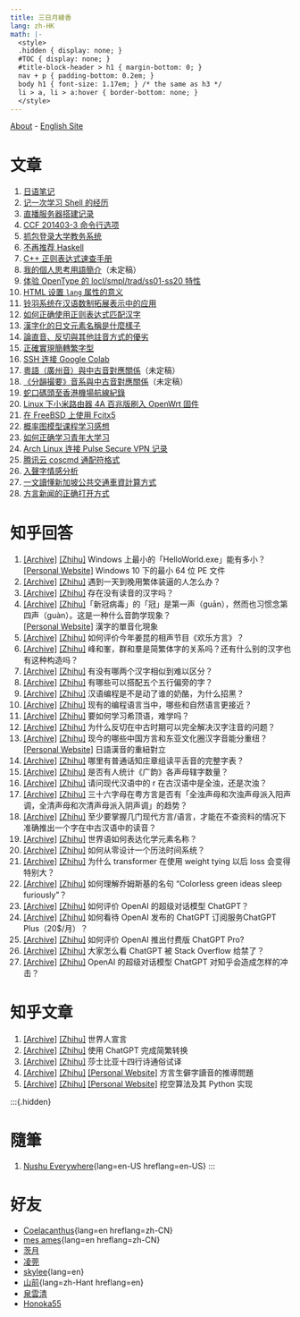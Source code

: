 ```yaml
---
title: 三日月綾香
lang: zh-HK
math: |-
  <style>
  .hidden { display: none; }
  #TOC { display: none; }
  #title-block-header > h1 { margin-bottom: 0; }
  nav + p { padding-bottom: 0.2em; }
  body h1 { font-size: 1.17em; } /* the same as h3 */
  li > a, li > a:hover { border-bottom: none; }
  </style>
---
```


[About](about/) - [English Site](https://en.ayaka.shn.hk/)

# 文章

1. [日语笔记](1041/)
1. [记一次学习 Shell 的经历](learnshell/)
1. [直播服务器搭建记录](live/)
1. [CCF 201403-3 命令行选项](ccf-201403-3/)
1. [抓包登录大学教务系统](wlansniff/)
1. [不再推荐 Haskell](antihask/)
1. [C++ 正则表达式速查手册](cppregex/)
1. [我的個人思考用語簡介](v8/)（未定稿）
1. [体验 OpenType 的 locl/smpl/trad/ss01-ss20 特性](opentype/)
1. [HTML 设置 `lang` 属性的意义](langtag/)
1. [铃羽系统在汉语数制拓展表示中的应用](suzuha/)
1. [如何正确使用正则表达式匹配汉字](hanregex/zh-CN/)
1. [漢字化的日文元素名稱是什麼樣子](kanji-periodic-table/)
1. [論直音、反切與其他註音方式的優劣](pyanxvsdrik/)
1. [正確實現簡轉繁字型](s2tfont/hant/)
1. [SSH 连接 Google Colab](colab/)
1. [粵語（廣州音）與中古音對應關係](teoi/)（未定稿）
1. [《分韻撮要》音系與中古音對應關係](fanwan/)（未定稿）
1. [蛇口碼頭至香港機場航線紀錄](zyk/)
1. [Linux 下小米路由器 4A 百兆版刷入 OpenWrt 固件](openwrt/)
1. [在 FreeBSD 上使用 Fcitx5](fcitx5-freebsd/)
1. [概率图模型课程学习感想](pgm/)
1. [如何正确学习青年大学习](daxuexi/)
1. [Arch Linux 连接 Pulse Secure VPN 记录](archpulse/)
1. [腾讯云 coscmd 通配符格式](cosignore/)
1. [入聲字情感分析](zipsengsi/)
1. [一文讀懂新加坡公共交通車資計算方式](sg-fare/hant/)
1. [方言新闻的正确打开方式](dialect-news/)

# 知乎回答

1. [[Archive]](https://archive.ph/N6z6F) [[Zhihu]](https://www.zhihu.com/question/21715980/answer/2239380126) Windows 上最小的「HelloWorld.exe」能有多小？<br>[[Personal Website]](tinype/) Windows 10 下的最小 64 位 PE 文件
1. [[Archive]](https://archive.ph/yTROf) [[Zhihu]](https://www.zhihu.com/question/473553424/answer/2536956841) 遇到一天到晚用繁体装逼的人怎么办？
1. [[Archive]](https://archive.ph/vs9HO) [[Zhihu]](https://www.zhihu.com/question/35811498/answer/1120499902) 存在没有读音的汉字吗？
1. [[Archive]](https://archive.ph/Z036h) [[Zhihu]](https://www.zhihu.com/question/426164493/answer/1652793014)「新冠病毒」的「冠」是第一声（guān），然而也习惯念第四声（guàn）。这是一种什么音韵学现象？<br>[[Personal Website]](guan/) 漢字的單音化現象
1. [[Archive]](https://archive.ph/cZYzG) [[Zhihu]](https://www.zhihu.com/question/514246183/answer/2331533058) 如何评价今年姜昆的相声节目《欢乐方言》？
1. [[Archive]](https://archive.ph/5Yi55) [[Zhihu]](https://www.zhihu.com/question/26452985/answer/943642384) 峰和峯，群和羣是简繁体字的关系吗？还有什么别的汉字也有这种构造吗？
1. [[Archive]](https://archive.ph/gHEhn) [[Zhihu]](https://www.zhihu.com/question/45631430/answer/386003630) 有没有哪两个汉字相似到难以区分？
1. [[Archive]](https://archive.ph/rYUFb) [[Zhihu]](https://www.zhihu.com/question/281628422/answer/1696875153) 有哪些可以搭配五个五行偏旁的字？
1. [[Archive]](https://archive.ph/eU3kl) [[Zhihu]](https://www.zhihu.com/question/407550798/answer/2717667184) 汉语编程是不是动了谁的奶酪，为什么招黑？
1. [[Archive]](https://archive.ph/qWfEu) [[Zhihu]](https://www.zhihu.com/question/19701701/answer/2877827004) 现有的编程语言当中，哪些和自然语言更接近？
1. [[Archive]](https://archive.ph/fVWRW) [[Zhihu]](https://www.zhihu.com/question/435682465/answer/1690308849) 要如何学习希顶语，难学吗？
1. [[Archive]](https://archive.ph/K3xV1) [[Zhihu]](https://www.zhihu.com/question/297998416/answer/1696376640) 为什么反切在中古时期可以完全解决汉字注音的问题？
1. [[Archive]](https://archive.ph/j6AUI) [[Zhihu]](https://www.zhihu.com/question/308812229/answer/1667197342) 现今的哪些中国方言和东亚文化圈汉字音能分重纽？<br>[[Personal Website]](tyongdiu/) 日語漢音的重紐對立
1. [[Archive]](https://archive.ph/sKB4C) [[Zhihu]](https://www.zhihu.com/question/275078822/answer/1740032472) 哪里有普通话知庄章组读平舌音的完整字表？
1. [[Archive]](https://archive.ph/WPx70) [[Zhihu]](https://www.zhihu.com/question/515336410/answer/2339336034) 是否有人统计《广韵》各声母辖字数量？
1. [[Archive]](https://archive.ph/1uVYX) [[Zhihu]](https://www.zhihu.com/question/429079323/answer/1655903625) 请问现代汉语中的 r 在古汉语中是全浊，还是次浊？
1. [[Archive]](https://archive.ph/zhxJ2) [[Zhihu]](https://www.zhihu.com/question/439776146/answer/1682624630) 三十六字母在粤方言是否有「全浊声母和次浊声母派入阳声调，全清声母和次清声母派入阴声调」的趋势？
1. [[Archive]](https://archive.ph/GSTTf) [[Zhihu]](https://www.zhihu.com/question/516269291/answer/2857673659) 至少要掌握几门现代方言/语言，才能在不查资料的情况下准确推出一个字在中古汉语中的读音？
1. [[Archive]](https://archive.ph/Sma0S) [[Zhihu]](https://www.zhihu.com/question/471855754/answer/1995668647) 世界语如何表达化学元素名称？
1. [[Archive]](https://archive.ph/M8RXp) [[Zhihu]](https://www.zhihu.com/question/446997562/answer/2865773927) 如何从零设计一个历法时间系统？
1. [[Archive]](https://archive.ph/FQeSy) [[Zhihu]](https://www.zhihu.com/question/557573313/answer/2702015970) 为什么 transformer 在使用 weight tying 以后 loss 会变得特别大？
1. [[Archive]](https://archive.ph/iieuA) [[Zhihu]](https://www.zhihu.com/question/19623273/answer/2452430636) 如何理解乔姆斯基的名句 “Colorless green ideas sleep furiously”？
1. [[Archive]](https://archive.ph/drbrF) [[Zhihu]](https://www.zhihu.com/question/570189639/answer/2789913529) 如何评价 OpenAI 的超级对话模型 ChatGPT？
1. [[Archive]](https://archive.ph/xytJc) [[Zhihu]](https://www.zhihu.com/question/581821187/answer/2884176145) 如何看待 OpenAI 发布的 ChatGPT 订阅服务ChatGPT Plus（20$/月）？
1. [[Archive]](https://archive.ph/WhCVu) [[Zhihu]](https://www.zhihu.com/question/580301521/answer/2860161764) 如何评价 OpenAI 推出付费版 ChatGPT Pro?
1. [[Archive]](https://archive.ph/D7aRI) [[Zhihu]](https://www.zhihu.com/question/570951234/answer/2794143752) 大家怎么看 ChatGPT 被 Stack Overflow 给禁了？
1. [[Archive]](https://archive.ph/z3e9t) [[Zhihu]](https://www.zhihu.com/question/570788924/answer/2791146094) OpenAI 的超级对话模型 ChatGPT 对知乎会造成怎样的冲击？

# 知乎文章

1. [[Archive]](https://archive.ph/hGMlS) [[Zhihu]](https://zhuanlan.zhihu.com/p/596798195) 世界人宣言
1. [[Archive]](https://archive.ph/Qtk8K) [[Zhihu]](https://zhuanlan.zhihu.com/p/589230684) 使用 ChatGPT 完成简繁转换
1. [[Archive]](https://archive.ph/R3rWw) [[Zhihu]](https://zhuanlan.zhihu.com/p/596761027) 莎士比亚十四行诗通俗试译
1. [[Archive]](https://archive.is/98zEM) [[Zhihu]](https://zhuanlan.zhihu.com/p/139746440) [[Personal Website]](yatngiox/) 方言生僻字讀音的推導問題
1. [[Archive]](https://archive.is/cQ7hY) [[Zhihu]](https://zhuanlan.zhihu.com/p/572321312) [[Personal Website]](wakong/) 挖空算法及其 Python 实现

:::{.hidden}
# 隨筆

1. [Nushu Everywhere](nushu-everywhere/){lang=en-US hreflang=en-US}
:::

<!--
1. [普通話-粵語特殊字音對照表](poujyut/)（未定稿）
should be after 方言生僻字讀音的推導問題

1. [繁简中文转换概说](cc/)（未更新）
should be after 我的個人思考用語簡介

1. [結巴分詞處理粵語](yueseg/hant/)（未更新）
should be after 漢字化的日文元素名稱是什麼樣子
-->

# 好友

- [Coelacanthus](https://blog.coelacanthus.moe/){lang=en hreflang=zh-CN}
- [mes ames](https://moi-mo.github.io/){lang=en hreflang=zh-CN}
- [茨月](https://zcy.moe/)
- [凌莞](https://nyac.at/)
- [skylee](https://skylee.xyz/){lang=en}
- [山前](https://estela.moe/){lang=zh-Hant hreflang=en}
- [泉雲清](https://ius.shn.hk/)
- [Honoka55](https://honoka55.github.io/)
